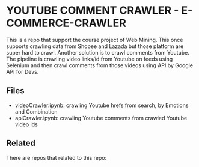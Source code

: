 # YOUTUBE COMMENT CRAWLER - E-COMMERCE-CRAWLER
This is a repo that support the course project of Web Mining. This once supports crawling data from Shopee and Lazada but those platform are super hard to crawl. Another solution is to crawl comments from Youtube.
The pipeline is crawling video links/id from Youtube on feeds using Selenium and then crawl comments from those videos using API by Google API for Devs.
## Files
* videoCrawler.ipynb: crawling Youtube hrefs from search, by Emotions and Combination
* apiCrawler.ipynb: crawling Youtube comments from crawled Youtube video ids
## Related
There are repos that related to this repo: